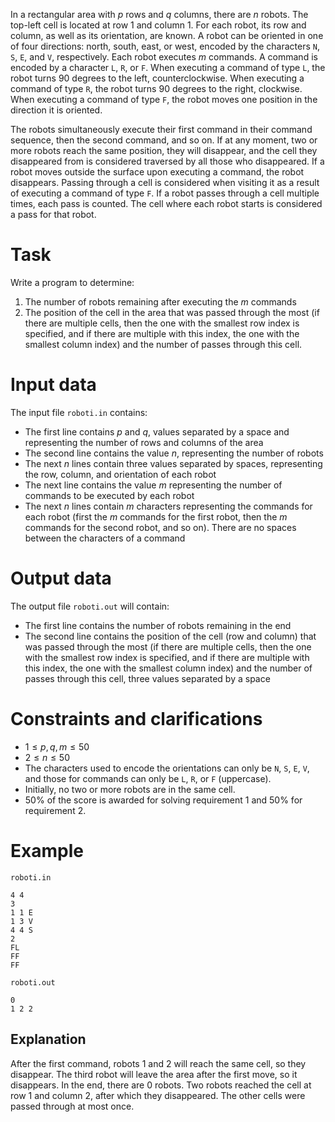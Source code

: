 In a rectangular area with $p$ rows and $q$ columns, there are $n$ robots. The top-left cell is located at row $1$ and column $1$. For each robot, its row and column, as well as its orientation, are known. A robot can be oriented in one of four directions: north, south, east, or west, encoded by the characters `N`, `S`, `E`, and `V`, respectively. Each robot executes $m$ commands. A command is encoded by a character `L`, `R`, or `F`. When executing a command of type `L`, the robot turns $90$ degrees to the left, counterclockwise. When executing a command of type `R`, the robot turns $90$ degrees to the right, clockwise. When executing a command of type `F`, the robot moves one position in the direction it is oriented.

The robots simultaneously execute their first command in their command sequence, then the second command, and so on. If at any moment, two or more robots reach the same position, they will disappear, and the cell they disappeared from is considered traversed by all those who disappeared. If a robot moves outside the surface upon executing a command, the robot disappears. Passing through a cell is considered when visiting it as a result of executing a command of type `F`. If a robot passes through a cell multiple times, each pass is counted. The cell where each robot starts is considered a pass for that robot.

# Task

Write a program to determine:
1. The number of robots remaining after executing the $m$ commands
2. The position of the cell in the area that was passed through the most (if there are multiple cells, then the one with the smallest row index is specified, and if there are multiple with this index, the one with the smallest column index) and the number of passes through this cell.

# Input data

The input file `roboti.in` contains:
* The first line contains $p$ and $q$, values separated by a space and representing the number of rows and columns of the area
* The second line contains the value $n$, representing the number of robots
* The next $n$ lines contain three values separated by spaces, representing the row, column, and orientation of each robot
* The next line contains the value $m$ representing the number of commands to be executed by each robot
* The next $n$ lines contain $m$ characters representing the commands for each robot (first the $m$ commands for the first robot, then the $m$ commands for the second robot, and so on). There are no spaces between the characters of a command

# Output data

The output file `roboti.out` will contain:
* The first line contains the number of robots remaining in the end
* The second line contains the position of the cell (row and column) that was passed through the most (if there are multiple cells, then the one with the smallest row index is specified, and if there are multiple with this index, the one with the smallest column index) and the number of passes through this cell, three values separated by a space

# Constraints and clarifications

* $1 \leq p, q, m \leq 50$
* $2 \leq n \leq 50$
* The characters used to encode the orientations can only be `N`, `S`, `E`, `V`, and those for commands can only be `L`, `R`, or `F` (uppercase).
* Initially, no two or more robots are in the same cell.
* $50\%$ of the score is awarded for solving requirement $1$ and $50\%$ for requirement $2$.

# Example

`roboti.in`
```
4 4
3
1 1 E
1 3 V
4 4 S
2
FL
FF
FF
```

`roboti.out`
```
0
1 2 2
```

## Explanation

After the first command, robots $1$ and $2$ will reach the same cell, so they disappear. The third robot will leave the area after the first move, so it disappears. In the end, there are $0$ robots. Two robots reached the cell at row $1$ and column $2$, after which they disappeared. The other cells were passed through at most once.